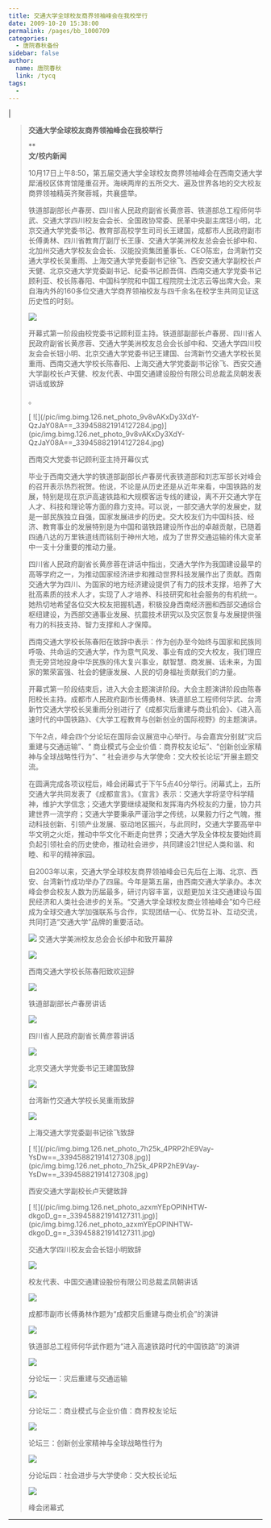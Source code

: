 ```yaml
---
title: 交通大学全球校友商界领袖峰会在我校举行
date: 2009-10-20 15:38:00
permalink: /pages/bb_1000709
categories: 
  - 唐院春秋备份
sidebar: false
author: 
  name: 唐院春秋
  link: /tycq
tags: 
  - 
---
```


|

> **交通大学全球校友商界领袖峰会在我校举行**  
>
>
> **  
> **文/校内新闻**
>
>
> 10月17日上午8:50，第五届交通大学全球校友商界领袖峰会在西南交通大学犀浦校区体育馆隆重召开。海峡两岸的五所交大、遍及世界各地的交大校友商界领袖精英齐聚蓉城，共襄盛举。
>
>
> 铁道部副部长卢春房、四川省人民政府副省长黄彦蓉、铁道部总工程师何华武、交通大学四川校友会会长、全国政协常委、民革中央副主席钮小明，北京交通大学党委书记、教育部高校学生司司长王建国，成都市人民政府副市长傅勇林、四川省教育厅副厅长王康、交通大学美洲校友总会会长邰中和、北加州交通大学校友会会长、汉能投资集团董事长、CEO陈宏，台湾新竹交通大学校长吴重雨、上海交通大学党委副书记徐飞、西安交通大学副校长卢天健、北京交通大学党委副书记、纪委书记颜吾佴、西南交通大学党委书记顾利亚、校长陈春阳、中国科学院和中国工程院院士沈志云等出席大会。来自海内外的160多位交通大学商界领袖校友与四千余名在校学生共同见证这历史性的时刻。
>
> [
> ![](/pic/img.bimg.126.net_photo_aJtRLYdvdg5D22bsmIrSjA==_339458821914127281.jpg)](pic/img.bimg.126.net_photo_aJtRLYdvdg5D22bsmIrSjA==_339458821914127281.jpg)
>
>
> 开幕式第一阶段由校党委书记顾利亚主持。铁道部副部长卢春房、四川省人民政府副省长黄彦蓉、交通大学美洲校友总会会长邰中和、交通大学四川校友会会长钮小明、北京交通大学党委书记王建国、台湾新竹交通大学校长吴重雨、西南交通大学校长陈春阳、上海交通大学党委副书记徐飞、西安交通大学副校长卢天健、校友代表、中国交通建设股份有限公司总裁孟凤朝发表讲话或致辞
>
> 。
>
> [ ![](/pic/img.bimg.126.net_photo_9v8vAKxDy3XdY-
> QzJaY08A==_339458821914127284.jpg)](pic/img.bimg.126.net_photo_9v8vAKxDy3XdY-
> QzJaY08A==_339458821914127284.jpg)
>
> 西南交大党委书记顾利亚主持开幕仪式
>
>
> 毕业于西南交通大学的铁道部副部长卢春房代表铁道部和刘志军部长对峰会的召开表示热烈祝贺。他说，不论是从历史还是从近年来看，中国铁路的发展，特别是现在京沪高速铁路和大规模客运专线的建设，离不开交通大学在人才、科技和理论等方面的鼎力支持。可以说，一部交通大学的发展史，就是一部民族独立自强，国家发展进步的历史。交大校友们为中国科技、经济、教育事业的发展特别是为中国和谐铁路建设所作出的卓越贡献，已随着四通八达的万里铁道线而铭刻于神州大地，成为了世界交通运输的伟大变革中一支十分重要的推动力量。
>
>
> 四川省人民政府副省长黄彦蓉在讲话中指出，交通大学作为我国建设最早的高等学府之一，为推动国家经济进步和推动世界科技发展作出了贡献。西南交通大学为四川、为国家的地方经济建设提供了有力的技术支撑，培养了大批高素质的技术人才，实现了人才培养、科技研究和社会服务的有机统一。她热切地希望各位交大校友把握机遇，积极投身西南经济圈和西部交通综合枢纽建设，为西部交通事业发展、抗震技术研究以及灾区恢复与发展提供强有力的科技支持、智力支撑和人才保障。
>
>
> 西南交通大学校长陈春阳在致辞中表示：作为创办至今始终与国家和民族同呼吸、共命运的交通大学，作为意气风发、事业有成的交大校友，我们理应责无旁贷地投身中华民族的伟大复兴事业，献智慧、商发展、话未来，为国家的繁荣富强、社会的健康发展、人民的切身福祉贡献我们的力量。
>
>
> 开幕式第一阶段结束后，进入大会主题演讲阶段。大会主题演讲阶段由陈春阳校长主持。成都市人民政府副市长傅勇林、铁道部总工程师何华武、台湾新竹交通大学校长吴重雨分别进行了《成都灾后重建与商业机会》、《进入高速时代的中国铁路》、《大学工程教育与创新创业的国际视野》的主题演讲。
>
> 下午2点，峰会四个分论坛在国际会议展览中心举行。与会嘉宾分别就“灾后重建与交通运输”、“
> 商业模式与企业价值：商界校友论坛”、“创新创业家精神与全球战略性行为”、“ 社会进步与大学使命：交大校长论坛”开展主题交流。
>
>
> 在圆满完成各项议程后，峰会闭幕式于下午5点40分举行。闭幕式上，五所交通大学共同发表了《成都宣言》。《宣言》表示：交通大学将坚守科学精神，维护大学信念；交通大学要继续凝聚和发挥海内外校友的力量，协力共建世界一流学府；交通大学要秉承严谨治学之传统，以果毅力行之气魄，推动科技创新、引领产业发展、驱动地区振兴，与此同时，交通大学要高举中华文明之火炬，推动中华文化不断走向世界；交通大学及全体校友要始终肩负起引领社会的历史使命，推动社会进步，共同建设21世纪人类和谐、和睦、和平的精神家园。
>
>
> 自2003年以来，交通大学全球校友商界领袖峰会已先后在上海、北京、西安、台湾新竹成功举办了四届。今年是第五届，由西南交通大学承办。本次峰会参会校友人数为历届最多，研讨内容丰富，议题更加关注交通建设与国民经济和人类社会进步的关系。“交通大学全球校友商业领袖峰会”如今已经成为全球交通大学加强联系与合作，实现团结一心、优势互补、互动交流，共同打造“交通大学”品牌的重要活动。
>
> [
> ![](/pic/img.bimg.126.net_photo_JW6a-K7cyvLOFSRwX1nexw==_339458821914127287.jpg)](pic/img.bimg.126.net_photo_JW6a-K7cyvLOFSRwX1nexw==_339458821914127287.jpg)
> 交通大学美洲校友总会会长邰中和致开幕辞
>
> [
> ![](/pic/img.bimg.126.net_photo_tQwnK99R7W4AgUKuaguY1g==_339458821914127290.jpg)](pic/img.bimg.126.net_photo_tQwnK99R7W4AgUKuaguY1g==_339458821914127290.jpg)
>
> 西南交通大学校长陈春阳致欢迎辞
>
> [
> ![](/pic/img.bimg.126.net_photo_yVGTmy1dRGq0RBEEh59Ctw==_339458821914127293.jpg)](pic/img.bimg.126.net_photo_yVGTmy1dRGq0RBEEh59Ctw==_339458821914127293.jpg)
>
> 铁道部副部长卢春房讲话
>
> [
> ![](/pic/img.bimg.126.net_photo_lkQAcoSc0KOrygeuRZ35jQ==_339458821914127296.jpg)](pic/img.bimg.126.net_photo_lkQAcoSc0KOrygeuRZ35jQ==_339458821914127296.jpg)
>
> 四川省人民政府副省长黄彦蓉讲话
>
> [
> ![](/pic/img.bimg.126.net_photo_QnNGqtomB6_45Ne5aKpMeQ==_339458821914127299.jpg)](pic/img.bimg.126.net_photo_QnNGqtomB6_45Ne5aKpMeQ==_339458821914127299.jpg)
>
> 北京交通大学党委书记王建国致辞
>
> [
> ![](/pic/img.bimg.126.net_photo_zXnH0GvFV8GIg2LCyFk0vw==_339458821914127302.jpg)](pic/img.bimg.126.net_photo_zXnH0GvFV8GIg2LCyFk0vw==_339458821914127302.jpg)
>
> 台湾新竹交通大学校长吴重雨致辞
>
> [
> ![](/pic/img.bimg.126.net_photo_Hz87W6zQ80hZAUuXiJFSFw==_339458821914127305.jpg)](pic/img.bimg.126.net_photo_Hz87W6zQ80hZAUuXiJFSFw==_339458821914127305.jpg)
>
> 上海交通大学党委副书记徐飞致辞
>
> [ ![](/pic/img.bimg.126.net_photo_7h25k_4PRP2hE9Vay-
> YsDw==_339458821914127308.jpg)](pic/img.bimg.126.net_photo_7h25k_4PRP2hE9Vay-
> YsDw==_339458821914127308.jpg)
>
> 西安交通大学副校长卢天健致辞
>
> [ ![](/pic/img.bimg.126.net_photo_azxmYEpOPlNHTW-
> dkgoD_g==_339458821914127311.jpg)](pic/img.bimg.126.net_photo_azxmYEpOPlNHTW-
> dkgoD_g==_339458821914127311.jpg)
>
> 交通大学四川校友会会长钮小明致辞
>
> [
> ![](/pic/img.bimg.126.net_photo_ZEGlrycOVO0zQEbVuko3Vw==_339458821914127314.jpg)](pic/img.bimg.126.net_photo_ZEGlrycOVO0zQEbVuko3Vw==_339458821914127314.jpg)
>
> 校友代表、中国交通建设股份有限公司总裁孟凤朝讲话
>
> [
> ![](/pic/img.bimg.126.net_photo_IjLU5rF30fwaNu1kJ97k-w==_339458821914127318.jpg)](pic/img.bimg.126.net_photo_IjLU5rF30fwaNu1kJ97k-w==_339458821914127318.jpg)
>
> 成都市副市长傅勇林作题为“成都灾后重建与商业机会”的演讲
>
> [
> ![](/pic/img.bimg.126.net_photo_bgkwn5c6ezjNAw3dnTBoNg==_339458821914127323.jpg)](pic/img.bimg.126.net_photo_bgkwn5c6ezjNAw3dnTBoNg==_339458821914127323.jpg)
>
> 铁道部总工程师何华武作题为“进入高速铁路时代的中国铁路”的演讲
>
> [
> ![](/pic/img.bimg.126.net_photo_RWcPWp-47O0_FkFPNu3HPQ==_339458821914127326.jpg)](pic/img.bimg.126.net_photo_RWcPWp-47O0_FkFPNu3HPQ==_339458821914127326.jpg)
>
> 分论坛一：灾后重建与交通运输
>
> [
> ![](/pic/img.bimg.126.net_photo_tVcjWsuzRP7ymTD3I3Z9aA==_339458821914127329.jpg)](pic/img.bimg.126.net_photo_tVcjWsuzRP7ymTD3I3Z9aA==_339458821914127329.jpg)
>
> 分论坛二：商业模式与企业价值：商界校友论坛
>
> [
> ![](/pic/img.bimg.126.net_photo_ch0vRbXXmeMm_7gA3kC_2g==_339458821914127332.jpg)](pic/img.bimg.126.net_photo_ch0vRbXXmeMm_7gA3kC_2g==_339458821914127332.jpg)
>
> 论坛三：创新创业家精神与全球战略性行为
>
> [
> ![](/pic/img.bimg.126.net_photo_5IBdLEhBznsPzGapguptrg==_339458821914127335.jpg)](pic/img.bimg.126.net_photo_5IBdLEhBznsPzGapguptrg==_339458821914127335.jpg)
>
> 分论坛四：社会进步与大学使命：交大校长论坛
>
> [
> ![](/pic/img.bimg.126.net_photo_9iOYu18pMGMNXONziUpYIw==_1156017729351735844.jpg)](pic/img.bimg.126.net_photo_9iOYu18pMGMNXONziUpYIw==_1156017729351735844.jpg)
>
> 峰会闭幕式  
  
---